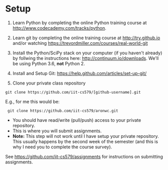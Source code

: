 # Setup

1. Learn Python by completing the online Python training course at <http://www.codecademy.com/tracks/python>.

2. Learn git by completing the online training course at <http://try.github.io> and/or watching https://trevordmiller.com/courses/real-world-git

3. Install the Python/SciPy stack on your computer (if you haven't already) by follwing the instructions here: <http://continuum.io/downloads>. We'll be using Python 3.6, **not** Python 2.

4. Install and Setup Git: <https://help.github.com/articles/set-up-git/>

5. Clone your private class repository
```
git clone https://github.com/iit-cs579/[github-username].git
```
E.g., for me this would be:
  ```
   git clone https://github.com/iit-cs579/aronwc.git
  ```
  - You should have read/write (pull/push) access to your private repository.
  - This is where you will submit assignments.
  - **Note:** This step will not work until I have setup your private repository. This usually happens by the second week of the semester (and this is why I need you to complete the course survey).

See <https://github.com/iit-cs579/assignments> for instructions on submitting assignments.
